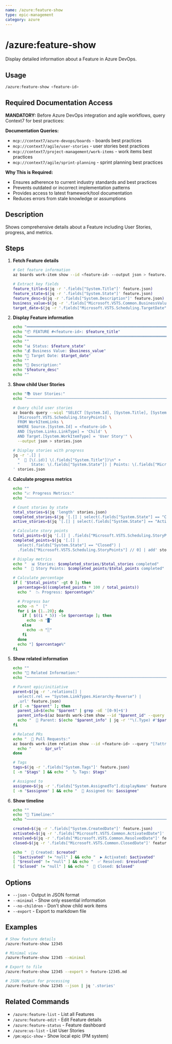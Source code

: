 ```yaml
---
name: /azure:feature-show
type: epic-management
category: azure
---
```


# /azure:feature-show

Display detailed information about a Feature in Azure DevOps.

## Usage

```bash
/azure:feature-show <feature-id>
```

## Required Documentation Access

**MANDATORY:** Before Azure DevOps integration and agile workflows, query Context7 for best practices:

**Documentation Queries:**
- `mcp://context7/azure-devops/boards` - boards best practices
- `mcp://context7/agile/user-stories` - user stories best practices
- `mcp://context7/project-management/work-items` - work items best practices
- `mcp://context7/agile/sprint-planning` - sprint planning best practices

**Why This is Required:**
- Ensures adherence to current industry standards and best practices
- Prevents outdated or incorrect implementation patterns
- Provides access to latest framework/tool documentation
- Reduces errors from stale knowledge or assumptions


## Description

Shows comprehensive details about a Feature including User Stories, progress, and metrics.

## Steps

1. **Fetch Feature details**
   ```bash
   # Get feature information
   az boards work-item show --id <feature-id> --output json > feature.json

   # Extract key fields
   feature_title=$(jq -r '.fields["System.Title"]' feature.json)
   feature_state=$(jq -r '.fields["System.State"]' feature.json)
   feature_desc=$(jq -r '.fields["System.Description"]' feature.json)
   business_value=$(jq -r '.fields["Microsoft.VSTS.Common.BusinessValue"]' feature.json)
   target_date=$(jq -r '.fields["Microsoft.VSTS.Scheduling.TargetDate"]' feature.json)
   ```

2. **Display Feature information**
   ```bash
   echo "════════════════════════════════════════════════════════════════"
   echo "📦 FEATURE #<feature-id>: $feature_title"
   echo "════════════════════════════════════════════════════════════════"
   echo ""
   echo "📊 Status: $feature_state"
   echo "💰 Business Value: $business_value"
   echo "📅 Target Date: $target_date"
   echo ""
   echo "📝 Description:"
   echo "$feature_desc"
   echo ""
   ```

3. **Show child User Stories**
   ```bash
   echo "📚 User Stories:"
   echo "────────────────────────────────────────────────────────────────"

   # Query child user stories
   az boards query --wiql "SELECT [System.Id], [System.Title], [System.State], \
     [Microsoft.VSTS.Scheduling.StoryPoints] \
     FROM WorkItemLinks \
     WHERE Source.[System.Id] = <feature-id> \
     AND [System.Links.LinkType] = 'Child' \
     AND Target.[System.WorkItemType] = 'User Story'" \
     --output json > stories.json

   # Display stories with progress
   jq -r '.[] |
     "  📖 [\(.id)] \(.fields["System.Title"])\n" +
     "     State: \(.fields["System.State"]) | Points: \(.fields["Microsoft.VSTS.Scheduling.StoryPoints"] // "unestimated")"
   ' stories.json
   ```

4. **Calculate progress metrics**
   ```bash
   echo ""
   echo "📈 Progress Metrics:"
   echo "────────────────────────────────────────────────────────────────"

   # Count stories by state
   total_stories=$(jq 'length' stories.json)
   completed_stories=$(jq '[.[] | select(.fields["System.State"] == "Closed")] | length' stories.json)
   active_stories=$(jq '[.[] | select(.fields["System.State"] == "Active")] | length' stories.json)

   # Calculate story points
   total_points=$(jq '[.[] | .fields["Microsoft.VSTS.Scheduling.StoryPoints"] // 0] | add' stories.json)
   completed_points=$(jq '[.[] |
     select(.fields["System.State"] == "Closed") |
     .fields["Microsoft.VSTS.Scheduling.StoryPoints"] // 0] | add' stories.json)

   # Display metrics
   echo "  📊 Stories: $completed_stories/$total_stories completed"
   echo "  🎯 Story Points: $completed_points/$total_points completed"

   # Calculate percentage
   if [ "$total_points" -gt 0 ]; then
     percentage=$((completed_points * 100 / total_points))
     echo "  📉 Progress: $percentage%"

     # Progress bar
     echo -n "  ["
     for i in {1..20}; do
       if [ $((i * 5)) -le $percentage ]; then
         echo -n "█"
       else
         echo -n "░"
       fi
     done
     echo "] $percentage%"
   fi
   ```

5. **Show related information**
   ```bash
   echo ""
   echo "🔗 Related Information:"
   echo "────────────────────────────────────────────────────────────────"

   # Parent epic/initiative
   parent=$(jq -r '.relations[] |
     select(.rel == "System.LinkTypes.Hierarchy-Reverse") |
     .url' feature.json)
   if [ -n "$parent" ]; then
     parent_id=$(echo "$parent" | grep -oE '[0-9]+$')
     parent_info=$(az boards work-item show --id "$parent_id" --query '{Title:fields["System.Title"], Type:fields["System.WorkItemType"]}' -o json)
     echo "  🎯 Parent: $(echo "$parent_info" | jq -r '"\(.Type) #'$parent_id': \(.Title)"')"
   fi

   # Related PRs
   echo "  🔀 Pull Requests:"
   az boards work-item relation show --id <feature-id> --query "[?attributes.name=='Pull Request'].url" -o tsv | while read pr_url; do
     echo "    - $pr_url"
   done

   # Tags
   tags=$(jq -r '.fields["System.Tags"]' feature.json)
   [ -n "$tags" ] && echo "  🏷️ Tags: $tags"

   # Assigned to
   assignee=$(jq -r '.fields["System.AssignedTo"].displayName' feature.json)
   [ -n "$assignee" ] && echo "  👤 Assigned to: $assignee"
   ```

6. **Show timeline**
   ```bash
   echo ""
   echo "📅 Timeline:"
   echo "────────────────────────────────────────────────────────────────"

   created=$(jq -r '.fields["System.CreatedDate"]' feature.json)
   activated=$(jq -r '.fields["Microsoft.VSTS.Common.ActivatedDate"]' feature.json)
   resolved=$(jq -r '.fields["Microsoft.VSTS.Common.ResolvedDate"]' feature.json)
   closed=$(jq -r '.fields["Microsoft.VSTS.Common.ClosedDate"]' feature.json)

   echo "  📝 Created: $created"
   [ "$activated" != "null" ] && echo "  ▶️ Activated: $activated"
   [ "$resolved" != "null" ] && echo "  ✅ Resolved: $resolved"
   [ "$closed" != "null" ] && echo "  🏁 Closed: $closed"
   ```

## Options

- `--json` - Output in JSON format
- `--minimal` - Show only essential information
- `--no-children` - Don't show child work items
- `--export` - Export to markdown file

## Examples

```bash
# Show feature details
/azure:feature-show 12345

# Minimal view
/azure:feature-show 12345 --minimal

# Export to file
/azure:feature-show 12345 --export > feature-12345.md

# JSON output for processing
/azure:feature-show 12345 --json | jq '.stories'
```

## Related Commands

- `/azure:feature-list` - List all Features
- `/azure:feature-edit` - Edit Feature details
- `/azure:feature-status` - Feature dashboard
- `/azure:us-list` - List User Stories
- `/pm:epic-show` - Show local epic (PM system)
